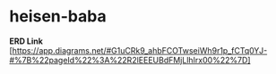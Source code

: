 # heisen-baba
**ERD Link** [https://app.diagrams.net/#G1uCRk9_ahbFCOTwseiWh9r1p_fCTq0YJ-#%7B%22pageId%22%3A%22R2lEEEUBdFMjLlhIrx00%22%7D]
